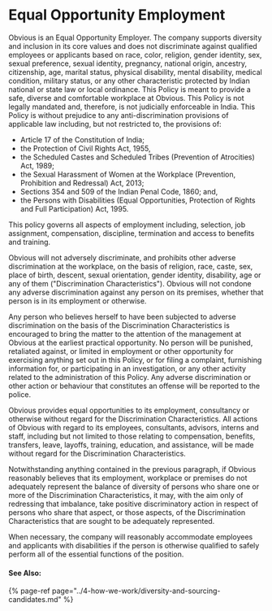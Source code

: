 # Equal Opportunity Employment

Obvious is an Equal Opportunity Employer. The company supports diversity and inclusion in its core values and does not discriminate against qualified employees or applicants based on race, color, religion, gender identity, sex, sexual preference, sexual identity, pregnancy, national origin, ancestry, citizenship, age, marital status, physical disability, mental disability, medical condition, military status, or any other characteristic protected by Indian national or state law or local ordinance. This Policy is meant to provide a safe, diverse and comfortable workplace at Obvious. This Policy is not legally mandated and, therefore, is not judicially enforceable in India. This Policy is without prejudice to any anti-discrimination provisions of applicable law including, but not restricted to, the provisions of:

* Article 17 of the Constitution of India;
* the Protection of Civil Rights Act, 1955,
* the Scheduled Castes and Scheduled Tribes \(Prevention of Atrocities\) Act, 1989;
* the Sexual Harassment of Women at the Workplace \(Prevention, Prohibition and Redressal\) Act, 2013;
* Sections 354 and 509 of the Indian Penal Code, 1860; and,
* the Persons with Disabilities \(Equal Opportunities, Protection of Rights and Full Participation\) Act, 1995.

This policy governs all aspects of employment including, selection, job assignment, compensation, discipline, termination and access to benefits and training.

Obvious will not adversely discriminate, and prohibits other adverse discrimination at the workplace, on the basis of religion, race, caste, sex, place of birth, descent, sexual orientation, gender identity, disability, age or any of them \("Discrimination Characteristics"\). Obvious will not condone any adverse discrimination against any person on its premises, whether that person is in its employment or otherwise.

Any person who believes herself to have been subjected to adverse discrimination on the basis of the Discrimination Characteristics is encouraged to bring the matter to the attention of the management at Obvious at the earliest practical opportunity. No person will be punished, retaliated against, or limited in employment or other opportunity for exercising anything set out in this Policy, or for filing a complaint, furnishing information for, or participating in an investigation, or any other activity related to the administration of this Policy. Any adverse discrimination or other action or behaviour that constitutes an offense will be reported to the police.

Obvious provides equal opportunities to its employment, consultancy or otherwise without regard for the Discrimination Characteristics. All actions of Obvious with regard to its employees, consultants, advisors, interns and staff, including but not limited to those relating to compensation, benefits, transfers, leave, layoffs, training, education, and assistance, will be made without regard for the Discrimination Characteristics.

Notwithstanding anything contained in the previous paragraph, if Obvious reasonably believes that its employment, workplace or premises do not adequately represent the balance of diversity of persons who share one or more of the Discrimination Characteristics, it may, with the aim only of redressing that imbalance, take positive discriminatory action in respect of persons who share that aspect, or those aspects, of the Discrimination Characteristics that are sought to be adequately represented.

When necessary, the company will reasonably accommodate employees and applicants with disabilities if the person is otherwise qualified to safely perform all of the essential functions of the position.

#### See Also:

{% page-ref page="../4-how-we-work/diversity-and-sourcing-candidates.md" %}

